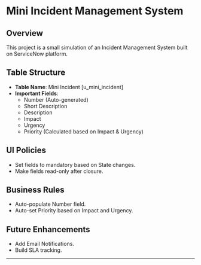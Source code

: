 # Mini Incident Management System

## Overview
This project is a small simulation of an Incident Management System built on ServiceNow platform.

## Table Structure
- **Table Name**: Mini Incident [u_mini_incident]
- **Important Fields**:
  - Number (Auto-generated)
  - Short Description
  - Description
  - Impact
  - Urgency
  - Priority (Calculated based on Impact & Urgency)

## UI Policies
- Set fields to mandatory based on State changes.
- Make fields read-only after closure.

## Business Rules
- Auto-populate Number field.
- Auto-set Priority based on Impact and Urgency.

## Future Enhancements
- Add Email Notifications.
- Build SLA tracking.

---
